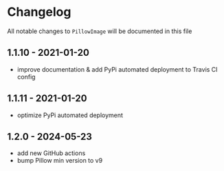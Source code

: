 # Changelog

All notable changes to `PillowImage` will be documented in this file

## 1.1.10 - 2021-01-20
 - improve documentation & add PyPi automated deployment to Travis CI config


## 1.1.11 - 2021-01-20
 - optimize PyPi automated deployment


## 1.2.0 - 2024-05-23
 - add new GitHub actions
 - bump Pillow min version to v9